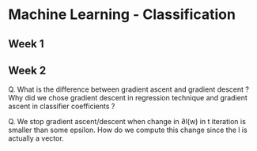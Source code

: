 # Machine Learning - Classification

## Week 1

## Week 2

Q. What is the difference between gradient ascent and gradient descent ?
Why did we chose gradient descent in regression technique and gradient ascent in classifier coefficients ?

Q. We stop gradient ascent/descent when change in ∂l(w) in t iteration is smaller than some epsilon. 
How do we compute this change since the l is actually a vector.

